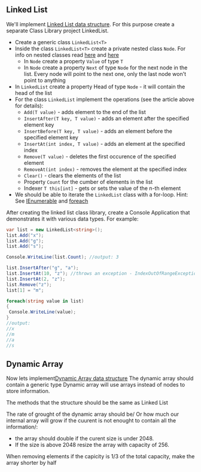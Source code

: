 ## Linked List

We'll implement [Linked List data structure](https://www.cs.cmu.edu/~adamchik/15-121/lectures/Linked%20Lists/linked%20lists.html). For this purpose create a separate Class Library project LinkedList.

* Create a generic class `LinkedList<T>`
* Inside the class `LinkedList<T>` create a private nested class `Node`. For info on nested classes read [here](https://msdn.microsoft.com/en-us/library/ms173120.aspx) and [here](https://msdn.microsoft.com/en-us/library/s9f3ty7f%28v=vs.71%29.aspx)
  * In `Node` create a property `Value` of type `T`
  * In `Node` create a property `Next` of type `Node` for the next node in the list. Every node will point to the next one, only the last node won't point to anything
* In `LinkedList` create a property Head of type `Node` - it will contain the head of the list
* For the class `LinkedList` implement the operations (see the article above for details):
  * `Add(T value)` - adds element to the end of the list
  * `InsertAfter(T key, T value)` - adds an element after the specified element key
  * `InsertBefore(T key, T value)` - adds an element before the specified element key
  * `InsertAt(int index, T value)` - adds an element at the specified index
  * `Remove(T value)` - deletes the first occurence of the specified element
  * `RemoveAt(int index)` - removes the element at the specified index
  * `Clear()` - clears the elements of the list
  * Property `Count` for the cumber of elements in the list
  * Indexer `T this[int]` - gets or sets the value of the n-th element
* We should be able to iterate the `LinkedList` class with a for-loop. Hint: See [IEnumerable](https://msdn.microsoft.com/en-us/library/system.collections.ienumerable%28v=vs.110%29.aspx) and [foreach](https://msdn.microsoft.com/en-us/library/ttw7t8t6.aspx)

After creating the linked list class library, create a Console Application that demonstrates it with various data types.
For example:

```csharp
var list = new LinkedList<string>();
list.Add("x");
list.Add("g");
list.Add("s");

Console.WriteLine(list.Count); //output: 3

list.InsertAfter("g", "a");
list.InsertAt(10, "z"); //throws an exception - IndexOutOfRangeException
list.InsertAt(2, "z");
list.Remove("z");
list[1] = "m";

foreach(string value in list)
{
 Console.WriteLine(value);
}
//output:
//x
//m
//a
//s
```

## Dynamic Array

Now lets implement[Dynamic Array data structure](https://en.wikipedia.org/wiki/Dynamic_array)
The dynamic array should contain a generic type
Dynamic array will use arrays instead of nodes to store information.

The methods that the structure should be the same as Linked List

The rate of grought of the dynamic array should be/ Or how much our internal array will grow if the cuurent is not enought to contain all the information/: 
* the array should double if the curent size is under 2048.
* If the size is above 2048 resize the array with capacity of 256.

When removing elements if the capicity is 1/3 of the total capacity, make the array shorter by half


